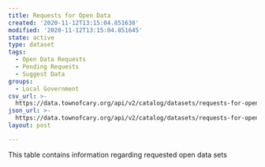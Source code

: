 ```yaml
---
title: Requests for Open Data
created: '2020-11-12T13:15:04.851638'
modified: '2020-11-12T13:15:04.851645'
state: active
type: dataset
tags:
  - Open Data Requests
  - Pending Requests
  - Suggest Data
groups:
  - Local Government
csv_url: >-
  https://data.townofcary.org/api/v2/catalog/datasets/requests-for-open-data/exports/csv
json_url: >-
  https://data.townofcary.org/api/v2/catalog/datasets/requests-for-open-data/exports/json
layout: post

---
```

<p>This table contains information regarding requested open data sets</p>
